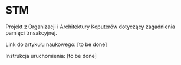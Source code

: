 # STM

Projekt z Organizacji i Architektury Koputerów dotyczący zagadnienia pamięci trnsakcyjnej. 

Link do artykułu naukowego:
[to be done]

Instrukcja uruchomienia:
[to be done]
